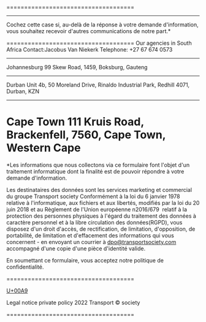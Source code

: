 ====================================


---

Cochez cette case si, au-delà de la réponse à votre demande d'information, vous souhaitez recevoir d'autres communications de notre part.\*

====================================
Our agencies in South Africa
Contact:Jacobus Van Niekerk
Telephone: +27 67 674 0573

---

Johannesburg
99 Skew Road, 1459,
Boksburg, Gauteng

---

Durban
Unit 4b, 50 Moreland Drive, Rinaldo Industrial Park, Redhill
4071, Durban, KZN

---

Cape Town
111 Kruis Road, Brackenfell,
7560, Cape Town, Western Cape
====================================

\*Les informations que nous collectons via ce formulaire font l'objet d'un traitement informatique dont la finalité est de pouvoir répondre à votre demande d'information.

Les destinataires des données sont les services marketing et commercial du groupe Transport society
Conformément à la loi du 6 janvier 1978 relative à l'informatique, aux fichiers et aux libertés, modifiés par la loi du 20 juin 2018 et au Règlement de l'Union européenne n2016/679  relatif à la protection des personnes physiques à l'égard du traitement des données à caractère personnel et à la libre circulation des données(RGPD), vous disposez d'un droit d'accès, de rectification, de limitation, d'opposition, de portabilité, de limitation et d'effacement des informations qui vous concernent - en envoyant un courrier à dpo@transportsociety.com accompagné d'une copie d'une pièce d'identité valide.

En soumettant ce formulaire, vous acceptez notre politique de confidentialité.

====================================

[U+00A9](https://unicode-table.com/fr/00A9/)

Legal notice private policy 2022 Transport © society

====================================
